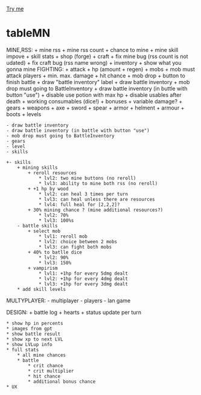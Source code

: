 [Try me](https://AstonLviv.github.io/tableMN)


# tableMN
MINE,RSS:
	+ mine rss
	+ mine rss count
	+ chance to mine
	+ mine skill impove
	+ skill stats
	+ shop (forge)
	+ craft
	+ fix mine bug (rss count is not udated)
	+ fix craft bug (rss name wrong)
	+ inventory
	+ show what you gonna mine
FIGHTING:
	+ attack
	+ hp (amount + regen)
	+ mobs
	+ mob must attack players
	+ min. max. damage
	+ hit chance
	+ mob drop
	+ button to finish battle
	+ draw "battle inventory" label
	+ draw battle inventory
	+ mob drop must going to BattleInventory
	+ draw battle inventory (in buttle with button "use")
	+ disable use potion with max hp
	+ disable usables after death
	+ working consumables (dice!)
		+ bonuses
		+ variable damage?
	+ gears
		+ weapons
			+ axe
			+ sword
			+ spear
		+ armor
			+ helment
			+ armour
			+ boots
	+ levels

	- draw battle inventory
	- draw battle inventory (in battle with button "use")
	- mob drop must going to BattleInventory
	- gears
	- level
	- skills

	+- skills 
		+ mining skills
			+ reroll resources
				* lvl2: two mine buttons (no reroll)
				* lvl3: ability to mine both rss (no reroll)
			+ +1 hp by wood
				* lvl2: can heal 3 times per turn
				* lvl3: can heal unless there are resources
				* lvl4: full heal for [2,2,2]?
			+ 30% mining chance ? (mine additional resources?)
				* lvl2: 70%
				* lvl3: 100%s
		- battle skills
			+ select mob
				* lvl1: reroll mob
				* lvl2: choice between 2 mobs
				* lvl3: can fight both mobs
			+ 40% to batlle dice
				* lvl2: 90%
				* lvl3: 150%
			+ vampirism
				* lvl1: +1hp for every 5dmg dealt
				* lvl2: +1hp for every 4dmg dealt
				* lvl3: +1hp for every 3dmg dealt
		* add skill levels
MULTYPLAYER:
	- multiplayer 
	- players
	- lan game

DESIGN:
	+ battle log
	+ hearts
	+ status update per turn
	
	* show hp in percents
	* images from gpt
	* show battle result
	* show xp to next LVL
	* show LVLup info
	* full stats
		* all mine chances
		* battle
			* crit chance
			* crit multiplier
			* hit chance
			* additional bonus chance
	* UX
